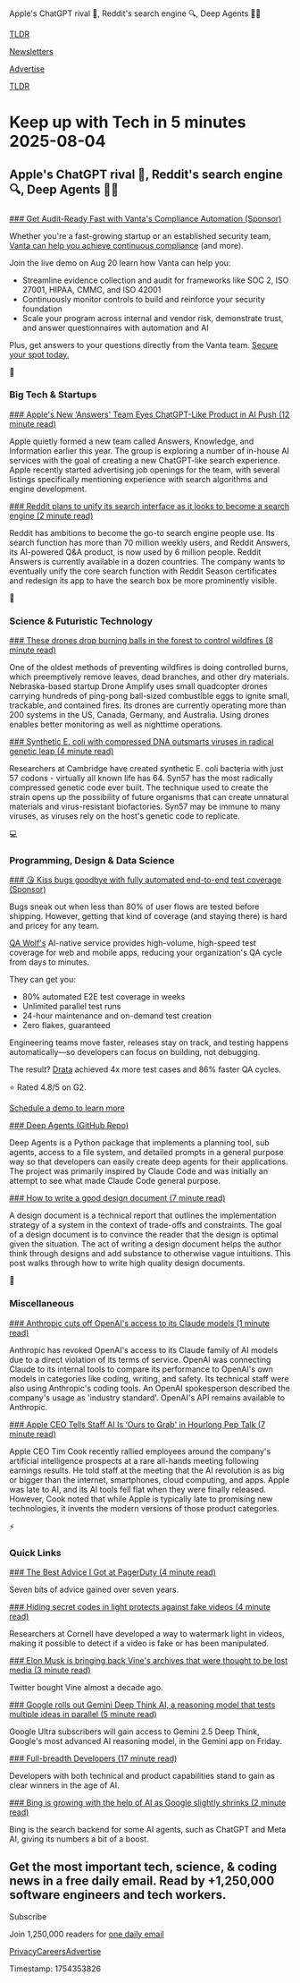Apple's ChatGPT rival 🤖, Reddit's search engine 🔍️, Deep Agents 👨‍💻

[TLDR](/)

[Newsletters](/newsletters)

[Advertise](https://advertise.tldr.tech/)

[TLDR](/)

# Keep up with Tech in 5 minutes 2025-08-04

## Apple's ChatGPT rival 🤖, Reddit's search engine 🔍️, Deep Agents 👨‍💻

### 

[### Get Audit-Ready Fast with Vanta's Compliance Automation (Sponsor)](https://www.vanta.com/webinars/product-demo-automating-compliance-for-soc-2-iso-27001-hipaa-and-more-aug-20?utm_campaign=live-demo&amp;utm_source=tldr&amp;utm_medium=newsletter)

Whether you're a fast-growing startup or an established security team, [Vanta can help you achieve continuous compliance](https://www.vanta.com/webinars/product-demo-automating-compliance-for-soc-2-iso-27001-hipaa-and-more-aug-20?utm_campaign=live-demo&utm_source=tldr&utm_medium=newsletter) (and more).

Join the live demo on Aug 20 learn how Vanta can help you:

* Streamline evidence collection and audit for frameworks like SOC 2, ISO 27001, HIPAA, CMMC, and ISO 42001
* Continuously monitor controls to build and reinforce your security foundation
* Scale your program across internal and vendor risk, demonstrate trust, and answer questionnaires with automation and AI

Plus, get answers to your questions directly from the Vanta team. [Secure your spot today.](https://www.vanta.com/webinars/product-demo-automating-compliance-for-soc-2-iso-27001-hipaa-and-more-aug-20?utm_campaign=live-demo&utm_source=tldr&utm_medium=newsletter)

📱

### Big Tech & Startups

[### Apple's New ‘Answers' Team Eyes ChatGPT-Like Product in AI Push (12 minute read)](https://www.bloomberg.com/news/newsletters/2025-08-03/apple-s-chatgpt-rival-from-new-answers-team-iphone-17-spotted-in-the-wild-mdvmqs6g?accessToken=eyJhbGciOiJIUzI1NiIsInR5cCI6IkpXVCJ9.eyJzb3VyY2UiOiJTdWJzY3JpYmVyR2lmdGVkQXJ0aWNsZSIsImlhdCI6MTc1NDI4NTQ4MywiZXhwIjoxNzU0ODkwMjgzLCJhcnRpY2xlSWQiOiJUMEYyT1NHUFdDSlUwMCIsImJjb25uZWN0SWQiOiJBOEExRDhFQTI5OTc0OTRGQTQ1QUE2REJBMjAwNTM3MSJ9.oQ1avqhBs75sZ0lbwphrdglGB56Q3pwf_pkmc_jIXSs&amp;utm_source=tldrnewsletter)

Apple quietly formed a new team called Answers, Knowledge, and Information earlier this year. The group is exploring a number of in-house AI services with the goal of creating a new ChatGPT-like search experience. Apple recently started advertising job openings for the team, with several listings specifically mentioning experience with search algorithms and engine development.

[### Reddit plans to unify its search interface as it looks to become a search engine (2 minute read)](https://techcrunch.com/2025/08/01/reddit-plans-to-unify-its-search-interface-as-it-looks-to-become-a-search-engine/?utm_source=tldrnewsletter)

Reddit has ambitions to become the go-to search engine people use. Its search function has more than 70 million weekly users, and Reddit Answers, its AI-powered Q&A product, is now used by 6 million people. Reddit Answers is currently available in a dozen countries. The company wants to eventually unify the core search function with Reddit Season certificates and redesign its app to have the search box be more prominently visible.

🚀

### Science & Futuristic Technology

[### These drones drop burning balls in the forest to control wildfires (8 minute read)](https://www.popsci.com/technology/drones-wildfires/?utm_source=tldrnewsletter)

One of the oldest methods of preventing wildfires is doing controlled burns, which preemptively remove leaves, dead branches, and other dry materials. Nebraska-based startup Drone Amplify uses small quadcopter drones carrying hundreds of ping-pong ball-sized combustible eggs to ignite small, trackable, and contained fires. Its drones are currently operating more than 200 systems in the US, Canada, Germany, and Australia. Using drones enables better monitoring as well as nighttime operations.

[### Synthetic E. coli with compressed DNA outsmarts viruses in radical genetic leap (4 minute read)](https://interestingengineering.com/science/recoded-ecoli-syn57-genetic-code?utm_source=tldrnewsletter)

Researchers at Cambridge have created synthetic E. coli bacteria with just 57 codons - virtually all known life has 64. Syn57 has the most radically compressed genetic code ever built. The technique used to create the strain opens up the possibility of future organisms that can create unnatural materials and virus-resistant biofactories. Syn57 may be immune to many viruses, as viruses rely on the host's genetic code to replicate.

💻

### Programming, Design & Data Science

[### 😘 Kiss bugs goodbye with fully automated end-to-end test coverage (Sponsor)](https://www.qawolf.com?utm_source=tldr&amp;utm_medium=newsletter&amp;utm_campaign=ACQ_All_Demo_Conversions__NewsletterAudience_-_Newsletter_KissBugsGoodbye_20250804-None_Experiment-FALSE&amp;utm_term=headline-KissBugsGoodbyeWithFullyAutomatedEndToEndTestCoverage&amp;utm_content=KissBugsGoodbye_ScheduleADemoToLearnMore_None_Headline%3AKissBugsGoodbyeWithFullyAutomatedEndToEndTestCoverage____Newsletter-SecondaryPlacement_20250804_v1_)

Bugs sneak out when less than 80% of user flows are tested before shipping. However, getting that kind of coverage (and staying there) is hard and pricey for any team.

[QA Wolf's](https://www.qawolf.com?utm_source=tldr&utm_medium=newsletter&utm_campaign=ACQ_All_Demo_Conversions__NewsletterAudience_-_Newsletter_KissBugsGoodbye_20250804-None_Experiment-FALSE&utm_term=body-QAWolf&utm_content=KissBugsGoodbye_ScheduleADemoToLearnMore_None_Headline%3AKissBugsGoodbyeWithFullyAutomatedEndToEndTestCoverage____Newsletter-SecondaryPlacement_20250804_v1_) AI-native service provides high-volume, high-speed test coverage for web and mobile apps, reducing your organization's QA cycle from days to minutes.

They can get you:

* 80% automated E2E test coverage in weeks
* Unlimited parallel test runs
* 24-hour maintenance and on-demand test creation
* Zero flakes, guaranteed

Engineering teams move faster, releases stay on track, and testing happens automatically—so developers can focus on building, not debugging.

The result? [Drata](https://www.qawolf.com/case-studies/drata?utm_source=tldr&utm_medium=newsletter&utm_campaign=ACQ_All_Demo_Conversions__NewsletterAudience_-_Newsletter_KissBugsGoodbye_20250804-None_Experiment-FALSE&utm_term=body-Drata&utm_content=KissBugsGoodbye_ScheduleADemoToLearnMore_None_Headline%3AKissBugsGoodbyeWithFullyAutomatedEndToEndTestCoverage____Newsletter-SecondaryPlacement_20250804_v1_) achieved 4x more test cases and 86% faster QA cycles.

⭐ Rated 4.8/5 on G2.

[Schedule a demo to learn more](https://www.qawolf.com?utm_source=tldr&utm_medium=newsletter&utm_campaign=ACQ_All_Demo_Conversions__NewsletterAudience_-_Newsletter_KissBugsGoodbye_20250804-None_Experiment-FALSE&utm_term=cta-ScheduleADemoToLearnMore&utm_content=KissBugsGoodbye_ScheduleADemoToLearnMore_None_Headline%3AKissBugsGoodbyeWithFullyAutomatedEndToEndTestCoverage____Newsletter-SecondaryPlacement_20250804_v1_)

[### Deep Agents (GitHub Repo)](https://github.com/hwchase17/deepagents?ref=blog.langchain.com&amp;utm_source=tldrnewsletter)

Deep Agents is a Python package that implements a planning tool, sub agents, access to a file system, and detailed prompts in a general purpose way so that developers can easily create deep agents for their applications. The project was primarily inspired by Claude Code and was initially an attempt to see what made Claude Code general purpose.

[### How to write a good design document (7 minute read)](https://grantslatton.com/how-to-design-document?utm_source=tldrnewsletter)

A design document is a technical report that outlines the implementation strategy of a system in the context of trade-offs and constraints. The goal of a design document is to convince the reader that the design is optimal given the situation. The act of writing a design document helps the author think through designs and add substance to otherwise vague intuitions. This post walks through how to write high quality design documents.

🎁

### Miscellaneous

[### Anthropic cuts off OpenAI's access to its Claude models (1 minute read)](https://techcrunch.com/2025/08/02/anthropic-cuts-off-openais-access-to-its-claude-models/?utm_source=tldrnewsletter)

Anthropic has revoked OpenAI's access to its Claude family of AI models due to a direct violation of its terms of service. OpenAI was connecting Claude to its internal tools to compare its performance to OpenAI's own models in categories like coding, writing, and safety. Its technical staff were also using Anthropic's coding tools. An OpenAI spokesperson described the company's usage as 'industry standard'. OpenAI's API remains available to Anthropic.

[### Apple CEO Tells Staff AI Is ‘Ours to Grab' in Hourlong Pep Talk (7 minute read)](https://www.bloomberg.com/news/articles/2025-08-01/apple-ceo-tells-staff-ai-is-ours-to-grab-in-hourlong-pep-talk?accessToken=eyJhbGciOiJIUzI1NiIsInR5cCI6IkpXVCJ9.eyJzb3VyY2UiOiJTdWJzY3JpYmVyR2lmdGVkQXJ0aWNsZSIsImlhdCI6MTc1NDI4NTUwMiwiZXhwIjoxNzU0ODkwMzAyLCJhcnRpY2xlSWQiOiJUMEJVSEJHUTdMNzIwMCIsImJjb25uZWN0SWQiOiJBOEExRDhFQTI5OTc0OTRGQTQ1QUE2REJBMjAwNTM3MSJ9.cVmeWspDo5eKVEeovTU3icteyez_0VXAG_bPAzVIdCk&amp;utm_source=tldrnewsletter)

Apple CEO Tim Cook recently rallied employees around the company's artificial intelligence prospects at a rare all-hands meeting following earnings results. He told staff at the meeting that the AI revolution is as big or bigger than the internet, smartphones, cloud computing, and apps. Apple was late to AI, and its AI tools fell flat when they were finally released. However, Cook noted that while Apple is typically late to promising new technologies, it invents the modern versions of those product categories.

⚡

### Quick Links

[### The Best Advice I Got at PagerDuty (4 minute read)](https://euri.ca/blog/2025-7-tips-from-7-years-at-pagerduty/?utm_source=tldrnewsletter)

Seven bits of advice gained over seven years.

[### Hiding secret codes in light protects against fake videos (4 minute read)](https://news.cornell.edu/stories/2025/07/hiding-secret-codes-light-protects-against-fake-videos?utm_source=tldrnewsletter)

Researchers at Cornell have developed a way to watermark light in videos, making it possible to detect if a video is fake or has been manipulated.

[### Elon Musk is bringing back Vine's archives that were thought to be lost media (3 minute read)](https://www.dexerto.com/entertainment/elon-musk-is-bringing-back-vines-archives-that-were-thought-to-be-lost-media-3233479/?utm_source=tldrnewsletter)

Twitter bought Vine almost a decade ago.

[### Google rolls out Gemini Deep Think AI, a reasoning model that tests multiple ideas in parallel (5 minute read)](https://techcrunch.com/2025/08/01/google-rolls-out-gemini-deep-think-ai-a-reasoning-model-that-tests-multiple-ideas-in-parallel/?utm_source=tldrnewsletter)

Google Ultra subscribers will gain access to Gemini 2.5 Deep Think, Google's most advanced AI reasoning model, in the Gemini app on Friday.

[### Full-breadth Developers (17 minute read)](https://justin.searls.co/posts/full-breadth-developers/?utm_source=tldrnewsletter)

Developers with both technical and product capabilities stand to gain as clear winners in the age of AI.

[### Bing is growing with the help of AI as Google slightly shrinks (2 minute read)](https://9to5google.com/2025/08/01/bing-is-growing-with-the-help-of-ai-as-google-slightly-shrinks/?utm_source=tldrnewsletter)

Bing is the search backend for some AI agents, such as ChatGPT and Meta AI, giving its numbers a bit of a boost.

## Get the most important tech, science, & coding news in a free daily email. Read by +1,250,000 software engineers and tech workers.

Subscribe

Join 1,250,000 readers for [one daily email](/api/latest/tech)

[Privacy](/privacy)[Careers](https://jobs.ashbyhq.com/tldr.tech)[Advertise](/tech/advertise)

Timestamp: 1754353826